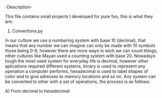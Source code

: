 -Description-

This file contains small projects I developed for pure fun, this is what they are:

1) Convertions.py

In our culture we use a numbering system with base 10 (decimal), that means that any number we can imagine can only be made with 10 symbols those being 0-9, however there are more ways in wich we can count things, other cultures like Mayan used a counting system with base 20. Nowadays tough the most used system for everyday life is decimal, however other aplications required different systems, binary is used to represent any operation a computer performs, hexadecimal is used to label shapes of color and to give adresses to memory locations and so on. Any system can be converted to other with a set of operations, the process is as follows:

A) From decimal to hexadecimal

